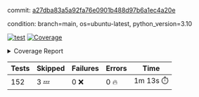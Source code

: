 commit: [a27dba83a5a92fa76e0901b488d97b6a1ec4a20e](https://github.com/rcmdnk/homebrew-file/tree/a27dba83a5a92fa76e0901b488d97b6a1ec4a20e)

condition: branch=main, os=ubuntu-latest, python_version=3.10

[![test](https://github.com/rcmdnk/homebrew-file/actions/workflows/test.yml/badge.svg)](https://github.com/rcmdnk/homebrew-file/actions/runs/10680341479)
<a href="https://github.com/rcmdnk/homebrew-file/blob/a27dba83a5a92fa76e0901b488d97b6a1ec4a20e/README.md"><img alt="Coverage" src="https://img.shields.io/badge/Coverage-0%25-red.svg" /></a><details><summary>Coverage Report </summary><table><tr><th>File</th><th>Stmts</th><th>Miss</th><th>Cover</th><th>Missing</th></tr><tbody><tr><td colspan="5"><b>src/brew_file</b></td></tr><tr><td>&nbsp; &nbsp;<a href="https://github.com/rcmdnk/homebrew-file/blob/a27dba83a5a92fa76e0901b488d97b6a1ec4a20e/src/brew_file/__init__.py">\_\_init\_\_.py</a></td><td>3</td><td>3</td><td>0%</td><td><a href="https://github.com/rcmdnk/homebrew-file/blob/a27dba83a5a92fa76e0901b488d97b6a1ec4a20e/src/brew_file/__init__.py#L1-L4">1&ndash;4</a></td></tr><tr><td>&nbsp; &nbsp;<a href="https://github.com/rcmdnk/homebrew-file/blob/a27dba83a5a92fa76e0901b488d97b6a1ec4a20e/src/brew_file/brew_file.py">brew_file.py</a></td><td>1128</td><td>1128</td><td>0%</td><td><a href="https://github.com/rcmdnk/homebrew-file/blob/a27dba83a5a92fa76e0901b488d97b6a1ec4a20e/src/brew_file/brew_file.py#L1-L2004">1&ndash;2004</a></td></tr><tr><td>&nbsp; &nbsp;<a href="https://github.com/rcmdnk/homebrew-file/blob/a27dba83a5a92fa76e0901b488d97b6a1ec4a20e/src/brew_file/brew_helper.py">brew_helper.py</a></td><td>196</td><td>196</td><td>0%</td><td><a href="https://github.com/rcmdnk/homebrew-file/blob/a27dba83a5a92fa76e0901b488d97b6a1ec4a20e/src/brew_file/brew_helper.py#L1-L329">1&ndash;329</a></td></tr><tr><td>&nbsp; &nbsp;<a href="https://github.com/rcmdnk/homebrew-file/blob/a27dba83a5a92fa76e0901b488d97b6a1ec4a20e/src/brew_file/brew_info.py">brew_info.py</a></td><td>369</td><td>369</td><td>0%</td><td><a href="https://github.com/rcmdnk/homebrew-file/blob/a27dba83a5a92fa76e0901b488d97b6a1ec4a20e/src/brew_file/brew_info.py#L1-L556">1&ndash;556</a></td></tr><tr><td>&nbsp; &nbsp;<a href="https://github.com/rcmdnk/homebrew-file/blob/a27dba83a5a92fa76e0901b488d97b6a1ec4a20e/src/brew_file/info.py">info.py</a></td><td>11</td><td>11</td><td>0%</td><td><a href="https://github.com/rcmdnk/homebrew-file/blob/a27dba83a5a92fa76e0901b488d97b6a1ec4a20e/src/brew_file/info.py#L1-L17">1&ndash;17</a></td></tr><tr><td>&nbsp; &nbsp;<a href="https://github.com/rcmdnk/homebrew-file/blob/a27dba83a5a92fa76e0901b488d97b6a1ec4a20e/src/brew_file/main.py">main.py</a></td><td>166</td><td>166</td><td>0%</td><td><a href="https://github.com/rcmdnk/homebrew-file/blob/a27dba83a5a92fa76e0901b488d97b6a1ec4a20e/src/brew_file/main.py#L1-L631">1&ndash;631</a></td></tr><tr><td>&nbsp; &nbsp;<a href="https://github.com/rcmdnk/homebrew-file/blob/a27dba83a5a92fa76e0901b488d97b6a1ec4a20e/src/brew_file/utils.py">utils.py</a></td><td>72</td><td>72</td><td>0%</td><td><a href="https://github.com/rcmdnk/homebrew-file/blob/a27dba83a5a92fa76e0901b488d97b6a1ec4a20e/src/brew_file/utils.py#L1-L129">1&ndash;129</a></td></tr><tr><td><b>TOTAL</b></td><td><b>1945</b></td><td><b>1945</b></td><td><b>0%</b></td><td>&nbsp;</td></tr></tbody></table></details>

| Tests | Skipped | Failures | Errors | Time |
| ----- | ------- | -------- | -------- | ------------------ |
| 152 | 3 :zzz: | 0 :x: | 0 :fire: | 1m 13s :stopwatch: |

